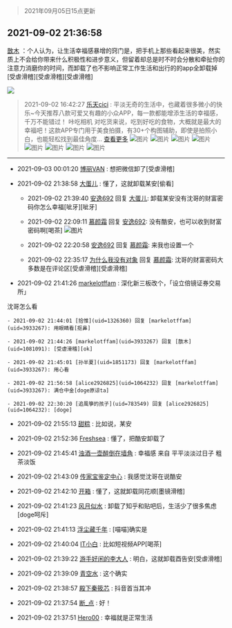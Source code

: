 > 2021年09月05日15点更新
<link rel="stylesheet" href="https://cdn.jsdelivr.net/gh/taotie6/sampleJSON@main/css/photo_show.css">


 ## 2021-09-02 21:36:58 

 [㪚木](https://www.coolapk.com/feed/29720989?shareKey=YmI5NGU1MzcwNTE2NjEzMmNjN2E~) ：个人认为，让生活幸福感暴增的窍门是，把手机上那些看起来很美，然实质上不会给你带来什么积极性和进步意义，但留着却总是时不时会分散和牵扯你的注意力消磨你的时间，而卸载了也不影响正常工作生活和出行的的app全卸载掉[受虐滑稽][受虐滑稽][受虐滑稽] 

<div class="album">
<img class="img-item" src="https://image.coolapk.com/feed/2019/0507/23/1081091_4586_1095@230x167.gif" />
</div>

> 2021-09-02 16:42:27 
> [乐天cici](https://www.coolapk.com/feed/29714404?shareKey=NmM0ZWIwODcxYmJiNjEzMmNjN2E~) : 平淡无奇的生活中，也藏着很多微小的快乐~今天推荐八款可爱又有趣的小众APP，每一款都能增添生活的幸福感，千万不能错过！  咔吃相机 对吃货来说，吃到好吃的食物，大概就是最大的幸福吧！这款APP专门用于美食拍摄，有30+个构图辅助，即使是拍照小白，也能轻松找到最佳角度... <a href="">查看更多</a> 
![图片](https://image.coolapk.com/feed/2021/0902/16/3582543_a89d4cb4_1145_5685@1125x1500.jpeg)
![图片](https://image.coolapk.com/feed/2021/0902/16/3582543_037014e0_1145_5686@1125x1500.jpeg)
![图片](https://image.coolapk.com/feed/2021/0902/16/3582543_95f275b7_1145_5688@1125x1500.jpeg)
![图片](https://image.coolapk.com/feed/2021/0902/16/3582543_ea157e98_1145_569@1125x1500.jpeg)
![图片](https://image.coolapk.com/feed/2021/0902/16/3582543_3330ec36_1145_5692@1125x1500.jpeg)
![图片](https://image.coolapk.com/feed/2021/0902/16/3582543_3a4a1171_1145_5694@1125x1500.jpeg)
![图片](https://image.coolapk.com/feed/2021/0902/16/3582543_dc2ba65c_1145_5695@1125x1500.jpeg)
![图片](https://image.coolapk.com/feed/2021/0902/16/3582543_739391d0_1145_5697@1125x1500.jpeg)

 ------- 

- 2021-09-03 00:01:20 [博丽VAN](uid=3167897) : 想把微信卸了[受虐滑稽] 

- 2021-09-02 21:38:58 [大蛋儿](uid=1125237) : 懂了，这就卸载某安[偷看] 

    - 2021-09-02 21:39:40 [安逸692](uid=1171740) 回复 [大蛋儿](uid=1125237): 卸载某安没有沈哥的财富密码你怎么幸福[呲牙][呲牙] 

    - 2021-09-02 22:09:11 [慕颜霜](uid=3801065) 回复 [安逸692](uid=1171740): 没有酷安，也可以收到财富密码啊[喝茶] ![图片](https://image.coolapk.com/feed/2021/0902/22/3801065_6a18d287_1750_4271@1080x2400.jpeg)

    - 2021-09-02 22:20:58 [安逸692](uid=1171740) 回复 [慕颜霜](uid=3801065): 来我也设置一个 

    - 2021-09-02 22:35:17 [为什么我没有对象](uid=2236988) 回复 [慕颜霜](uid=3801065): 沈哥的财富密码大多数是在评论区[受虐滑稽][受虐滑稽] 

- 2021-09-02 21:41:26 [markelotffam](uid=3933267) : 深化新三板改个，「设立倍镜证券交易所」

沈哥怎么看 

    - 2021-09-02 21:44:01 [拾惟](uid=1326360) 回复 [markelotffam](uid=3933267): 用眼睛看[抠鼻] 

    - 2021-09-02 21:44:26 [markelotffam](uid=3933267) 回复 [㪚木](uid=1081091): [受虐滑稽][ok] 

    - 2021-09-02 21:45:01 [孙半夏](uid=1851173) 回复 [markelotffam](uid=3933267): 用心看 

    - 2021-09-02 21:56:58 [alice2926825](uid=1064232) 回复 [markelotffam](uid=3933267): 满仓中金[doge原谅ta] 

    - 2021-09-02 22:30:20 [追風箏的孩子](uid=783549) 回复 [alice2926825](uid=1064232): [doge] 

- 2021-09-02 21:55:13 [甜粽](uid=578818) : 比如说，某安 

- 2021-09-02 21:52:36 [Freshsea](uid=1997345) : 懂了，把酷安卸载了 

- 2021-09-02 21:45:41 [浊酒一壶醉倒在墙角](uid=2363472) : 幸福感 来自 平平淡淡过日子  粗茶淡饭 

- 2021-09-02 21:43:09 [传家宝鉴定中心](uid=1537223) : 我感觉沈哥在说酷安 

- 2021-09-02 21:42:10 [开箱](uid=1593034) : 懂了，这就卸载同花顺[墨镜滑稽] 

- 2021-09-02 21:41:23 [风月似水](uid=1091866) : 卸载了知乎和贴吧后，生活少了很多焦虑[doge呵斥] 

- 2021-09-02 21:41:13 [浮尘藏千年](uid=618671) : [喵喵]确实是 

- 2021-09-02 21:40:04 [IT小白](uid=1002886) : 比如短视频APP[喝茶] 

- 2021-09-02 21:39:22 [游手好闲的李大人](uid=1704844) : 明白，这就卸载酉告安[受虐滑稽] 

- 2021-09-02 21:39:09 [青空水](uid=2178733) : 这个确实 

- 2021-09-02 21:38:57 [殿下秦筱芯](uid=1506692) : 抖音首当其冲 

- 2021-09-02 21:37:54 [断_点](uid=3301521) : 好！ 

- 2021-09-02 21:37:51 [Hero00](uid=671833) : 幸福就是正常生活 

